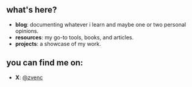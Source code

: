 ## what's here?
- **blog**: documenting whatever i learn and maybe one or two personal opinions.
- **resources**: my go-to tools, books, and articles.
- **projects**: a showcase of my work.

## you can find me on:
- **X**: [@zvenc](https://twitter.com/zvenc_)
